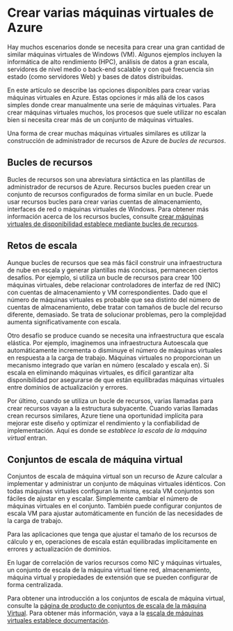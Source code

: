<properties
    pageTitle="Crear varias máquinas virtuales | Microsoft Azure"
    description="Opciones para crear varias máquinas virtuales de Windows"
    services="virtual-machines-windows"
    documentationCenter=""
    authors="gbowerman"
    manager="timlt"
    editor=""
    tags="azure-resource-manager"/>

<tags
    ms.service="virtual-machines-windows"
    ms.workload="na"
    ms.tgt_pltfrm="na"
    ms.devlang="na"
    ms.topic="article"
    ms.date="10/25/2016"
    ms.author="guybo"/>

# <a name="create-multiple-azure-virtual-machines"></a>Crear varias máquinas virtuales de Azure

Hay muchos escenarios donde se necesita para crear una gran cantidad de similar máquinas virtuales de Windows (VM). Algunos ejemplos incluyen la informática de alto rendimiento (HPC), análisis de datos a gran escala, servidores de nivel medio o back-end scalable y con qué frecuencia sin estado (como servidores Web) y bases de datos distribuidas.

En este artículo se describe las opciones disponibles para crear varias máquinas virtuales en Azure. Estas opciones ir más allá de los casos simples donde crear manualmente una serie de máquinas virtuales. Para crear máquinas virtuales muchos, los procesos que suele utilizar no escalan bien si necesita crear más de un conjunto de máquinas virtuales.

Una forma de crear muchas máquinas virtuales similares es utilizar la construcción de administrador de recursos de Azure de _bucles de recursos_.

## <a name="resource-loops"></a>Bucles de recursos

Bucles de recursos son una abreviatura sintáctica en las plantillas de administrador de recursos de Azure. Recursos bucles pueden crear un conjunto de recursos configurados de forma similar en un bucle. Puede usar recursos bucles para crear varias cuentas de almacenamiento, interfaces de red o máquinas virtuales de Windows. Para obtener más información acerca de los recursos bucles, consulte [crear máquinas virtuales de disponibilidad establece mediante bucles de recursos](https://azure.microsoft.com/documentation/templates/201-vm-copy-index-loops/).

## <a name="challenges-of-scale"></a>Retos de escala

Aunque bucles de recursos que sea más fácil construir una infraestructura de nube en escala y generar plantillas más concisas, permanecen ciertos desafíos. Por ejemplo, si utiliza un bucle de recursos para crear 100 máquinas virtuales, debe relacionar controladores de interfaz de red (NIC) con cuentas de almacenamiento y VM correspondientes. Dado que el número de máquinas virtuales es probable que sea distinto del número de cuentas de almacenamiento, debe tratar con tamaños de bucle del recurso diferente, demasiado. Se trata de solucionar problemas, pero la complejidad aumenta significativamente con escala.

Otro desafío se produce cuando se necesita una infraestructura que escala elástica. Por ejemplo, imaginemos una infraestructura Autoescala que automáticamente incrementa o disminuye el número de máquinas virtuales en respuesta a la carga de trabajo. Máquinas virtuales no proporcionan un mecanismo integrado que varían en número (escalado y escala en). Si escala en eliminando máquinas virtuales, es difícil garantizar alta disponibilidad por asegurarse de que están equilibradas máquinas virtuales entre dominios de actualización y errores.

Por último, cuando se utiliza un bucle de recursos, varias llamadas para crear recursos vayan a la estructura subyacente. Cuando varias llamadas crean recursos similares, Azure tiene una oportunidad implícita para mejorar este diseño y optimizar el rendimiento y la confiabilidad de implementación. Aquí es donde se _establece la escala de la máquina virtual_ entran.

## <a name="virtual-machine-scale-sets"></a>Conjuntos de escala de máquina virtual

Conjuntos de escala de máquina virtual son un recurso de Azure calcular a implementar y administrar un conjunto de máquinas virtuales idénticos. Con todas máquinas virtuales configuran la misma, escala VM conjuntos son fáciles de ajustar en y escalar. Simplemente cambiar el número de máquinas virtuales en el conjunto. También puede configurar conjuntos de escala VM para ajustar automáticamente en función de las necesidades de la carga de trabajo.

Para las aplicaciones que tenga que ajustar el tamaño de los recursos de cálculo y en, operaciones de escala están equilibradas implícitamente en errores y actualización de dominios.

En lugar de correlación de varios recursos como NIC y máquinas virtuales, un conjunto de escala de la máquina virtual tiene red, almacenamiento, máquina virtual y propiedades de extensión que se pueden configurar de forma centralizada.

Para obtener una introducción a los conjuntos de escala de máquina virtual, consulte la [página de producto de conjuntos de escala de la máquina Virtual](https://azure.microsoft.com/services/virtual-machine-scale-sets/). Para obtener más información, vaya a la [escala de máquinas virtuales establece documentación](https://azure.microsoft.com/documentation/services/virtual-machine-scale-sets/).
